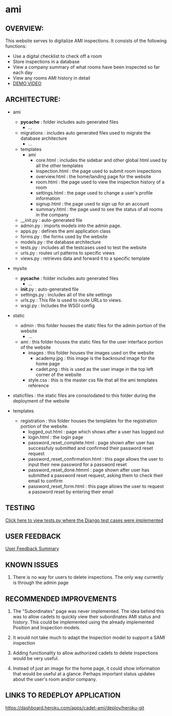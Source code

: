 # ami

## OVERVIEW:
This website serves to digitalize AMI inspections. It consists of the following functions:
-	Use a digital checklist to check off a room
-	Store inspections in a database
-	View a company summary of what rooms have been inspected so far each day
-	View any rooms AMI history in detail
-	[DEMO VIDEO](youtube.com "Cadet AMI application demo")

## ARCHITECTURE:

- ami
    - __pycache__ : folder includes auto generated files
        - ...
    - migrations : includes auto generated files used to migrate the database architecture
        - ...
    - templates
        - ami
            - core.html : includes the sidebar and other global html used by all the other templates
            - inspection.html : the page used to submit room inspections
            - overview.html : the home/landing page for the website
            - room.html : the page used to view the inspection history of a room
            - settings.html : the page used to change a user's profile information
            - signup.html : the page used to sign up for an account
            - summary.html : the page used to see the status of all rooms in the company 
    - __init.py : auto-generated file
    - admin.py : imports models into the admin page.
    - apps.py : defines the ami application class
    - forms.py : the forms used by the website
    - models.py : the database architecture
    - tests.py : includes all the testcases used to test the website
    - urls.py : routes url patterns to specific views
    - views.py : retrieves data and forward it to a specific template
    
- mysite
    - __pycache__ : folder includes auto generated files
        - ...
    - __init__.py : auto-generated file
    - settings.py : includes all of the site settings
    - urls.py : This file is used to route URLs to views.
    - wsgi.py : Includes the WSGI config
    
- static
    - admin : this folder houses the static files for the admin portion of the website
        - ...
    - ami : this folder houses the static files for the user interface portion of the website
        - images : this folder houses the images used on the website
            - academy.jpg : this image is the backround image for the home page
            - cadet.png : this is used as the user image in the top left corner of the website
        - style.css : this is the master css file that all the ami templates reference
- staticfiles : the static files are consolodated to this folder during the deployment of the website
- templates
    - registration : this folder houses the templates for the registration portion of the website.
        - logged_out.html : page which shows after a user has logged out
        - login.html : the login page
        - password_reset_complete.html : page shown after user has successfuly submitted and confirmed their password reset request
        - password_reset_confirmation.html : this page allows the user to input their new password for a password reset
        - password_reset_done.htmml : page shown after user has submitted a password reset request, asking them to check their email to confirm
        - password_reset_form.html : this page allows the user to request a password reset by entering their email
        
## TESTING
[Click here to view tests.py where the Django test cases were implemented](https://github.com/anewcookie/ami/blob/master/ami/tests.py "tests.py")

## USER FEEDBACK
[User Feedback Summary](https://github.com/anewcookie/ami/blob/master/user_popularity.md "User Feedback")

## KNOWN ISSUES
1. There is no way for users to delete inspections. The only way currently is through the admin page

## RECOMMENDED IMPROVEMENTS
1. The "Subordinates" page was never implemented. The idea behind this was to allow cadets to quickly view their subordinates AMI status and history. This could be implemented using  the already implemented Position and Inspection models.

2. It would not take much to adapt the Inspection model to support a SAMI inspection

3. Adding functionality to allow authorized cadets to delete inspections would be very useful.

4. Instead of just an image for the home page, it could show information that would be useful at a glance. Perhaps important status updates about the user's room and/or company.


## LINKS TO REDEPLOY APPLICATION
https://dashboard.heroku.com/apps/cadet-ami/deploy/heroku-git
